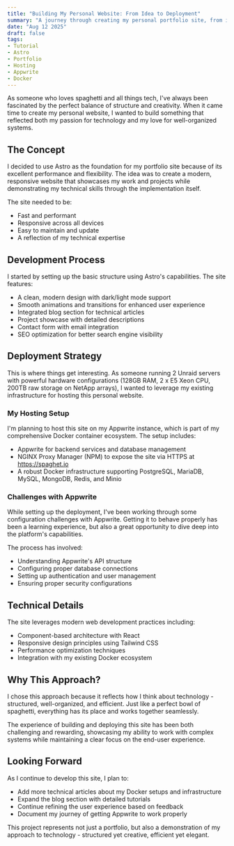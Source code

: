 ```yaml
---
title: "Building My Personal Website: From Idea to Deployment"
summary: "A journey through creating my personal portfolio site, from initial concept to hosting on Appwrite with NGINX Proxy Manager."
date: "Aug 12 2025"
draft: false
tags:
- Tutorial
- Astro
- Portfolio
- Hosting
- Appwrite
- Docker
---
```


As someone who loves spaghetti and all things tech, I've always been fascinated by the perfect balance of structure and creativity. When it came time to create my personal website, I wanted to build something that reflected both my passion for technology and my love for well-organized systems.

## The Concept

I decided to use Astro as the foundation for my portfolio site because of its excellent performance and flexibility. The idea was to create a modern, responsive website that showcases my work and projects while demonstrating my technical skills through the implementation itself.

The site needed to be:
- Fast and performant
- Responsive across all devices
- Easy to maintain and update
- A reflection of my technical expertise

## Development Process

I started by setting up the basic structure using Astro's capabilities. The site features:
- A clean, modern design with dark/light mode support
- Smooth animations and transitions for enhanced user experience
- Integrated blog section for technical articles
- Project showcase with detailed descriptions
- Contact form with email integration
- SEO optimization for better search engine visibility

## Deployment Strategy

This is where things get interesting. As someone running 2 Unraid servers with powerful hardware configurations (128GB RAM, 2 x E5 Xeon CPU, 200TB raw storage on NetApp arrays), I wanted to leverage my existing infrastructure for hosting this personal website.

### My Hosting Setup

I'm planning to host this site on my Appwrite instance, which is part of my comprehensive Docker container ecosystem. The setup includes:
- Appwrite for backend services and database management
- NGINX Proxy Manager (NPM) to expose the site via HTTPS at https://spaghet.io
- A robust Docker infrastructure supporting PostgreSQL, MariaDB, MySQL, MongoDB, Redis, and Minio

### Challenges with Appwrite

While setting up the deployment, I've been working through some configuration challenges with Appwrite. Getting it to behave properly has been a learning experience, but also a great opportunity to dive deep into the platform's capabilities.

The process has involved:
- Understanding Appwrite's API structure
- Configuring proper database connections
- Setting up authentication and user management
- Ensuring proper security configurations

## Technical Details

The site leverages modern web development practices including:
- Component-based architecture with React
- Responsive design principles using Tailwind CSS
- Performance optimization techniques
- Integration with my existing Docker ecosystem

## Why This Approach?

I chose this approach because it reflects how I think about technology - structured, well-organized, and efficient. Just like a perfect bowl of spaghetti, everything has its place and works together seamlessly.

The experience of building and deploying this site has been both challenging and rewarding, showcasing my ability to work with complex systems while maintaining a clear focus on the end-user experience.

## Looking Forward

As I continue to develop this site, I plan to:
- Add more technical articles about my Docker setups and infrastructure
- Expand the blog section with detailed tutorials
- Continue refining the user experience based on feedback
- Document my journey of getting Appwrite to work properly

This project represents not just a portfolio, but also a demonstration of my approach to technology - structured yet creative, efficient yet elegant.
